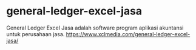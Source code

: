 # general-ledger-excel-jasa
 General Ledger Excel Jasa adalah software program aplikasi akuntansi untuk perusahaan jasa. https://www.xclmedia.com/general-ledger-excel-jasa/ 
